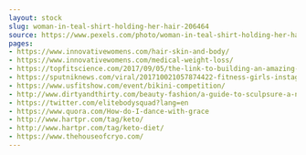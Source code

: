 ```yaml
---
layout: stock
slug: woman-in-teal-shirt-holding-her-hair-206464
source: https://www.pexels.com/photo/woman-in-teal-shirt-holding-her-hair-206464/
pages:
- https://www.innovativewomens.com/hair-skin-and-body/
- https://www.innovativewomens.com/medical-weight-loss/
- https://topfitscience.com/2017/09/05/the-link-to-building-an-amazing-body-for-women/
- https://sputniknews.com/viral/201710021057874422-fitness-girls-instagram-women-motivation/
- https://www.usfitshow.com/event/bikini-competition/
- http://www.dirtyandthirty.com/beauty-fashion/a-guide-to-sculpsure-a-non-invasive-body-sculpting/
- https://twitter.com/elitebodysquad?lang=en
- https://www.quora.com/How-do-I-dance-with-grace
- http://www.hartpr.com/tag/keto/
- http://www.hartpr.com/tag/keto-diet/
- https://www.thehouseofcryo.com/
---
```

